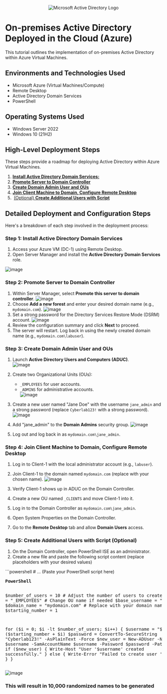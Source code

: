 <p align="center">
<img src="https://i.imgur.com/pU5A58S.png" alt="Microsoft Active Directory Logo"/>
</p>

<h1>On-premises Active Directory Deployed in the Cloud (Azure)</h1>
This tutorial outlines the implementation of on-premises Active Directory within Azure Virtual Machines.<br />

<h2>Environments and Technologies Used</h2>

- Microsoft Azure (Virtual Machines/Compute)
- Remote Desktop
- Active Directory Domain Services
- PowerShell

<h2>Operating Systems Used </h2>

- Windows Server 2022
- Windows 10 (21H2)
## High-Level Deployment Steps ️

These steps provide a roadmap for deploying Active Directory within Azure Virtual Machines.

1.  <a href="#section1">**Install Active Directory Domain Services:**</a><a href="#section1"></a>
2.  <a href="#section2">**Promote Server to Domain Controller**</a>
3.  <a href="#section3">**Create Domain Admin User and OUs**</a>
4.  <a href="#section4">**Join Client Machine to Domain, Configure Remote Desktop**</a>
5. ‍‍ <a href="#section5">(Optional) **Create Additional Users with Script**</a>  

<h2>Detailed Deployment and Configuration Steps</h2>

Here's a breakdown of each step involved in the deployment process:

<section id="section1">
<h3>Step 1: Install Active Directory Domain Services</h3>




1. Access your Azure VM (DC-1) using Remote Desktop.
2. Open Server Manager and install the **Active Directory Domain Services** role.

![image](https://github.com/user-attachments/assets/e696c25f-f238-4cfe-bc29-9747238152bd)

</section>
<section id="section2">
<h3>Step 2: Promote Server to Domain Controller</h3>


1. Within Server Manager, select **Promote this server to domain controller**.
   ![image](https://github.com/user-attachments/assets/2ae37368-01c5-4305-a797-72c508bd3baf)
3. Choose **Add a new forest** and enter your desired domain name (e.g., `mydomain.com`).
   ![image](https://github.com/user-attachments/assets/95f38a32-c6e3-4999-8ac2-423fe2729a04)
5. Set a strong password for the Directory Services Restore Mode (DSRM) account.
   ![image](https://github.com/user-attachments/assets/1c65d447-16f7-4db4-add3-0ddf6c037b77)
7. Review the configuration summary and click **Next** to proceed.
8. The server will restart. Log back in using the newly created domain name (e.g., `mydomain.com\labuser`).
</section>
<section id="section3">
<h3>Step 3: Create Domain Admin User and OUs</h3>


1. Launch **Active Directory Users and Computers (ADUC)**.
<br>![image](https://github.com/user-attachments/assets/5d319c5f-8374-4c61-b964-f13c8dcd44fc)

3. Create two Organizational Units (OUs):
    * `_EMPLOYEES` for user accounts.
    * `_ADMINS` for administrative accounts.
<br>![image](https://github.com/user-attachments/assets/d46d9fa6-2c0b-41ea-9add-30d54877140e)

4. Create a new user named "Jane Doe" with the username `jane_admin` and a strong password (replace `Cyberlab123!` with a strong password).
<br>![image](https://github.com/user-attachments/assets/c8a7fb80-c607-442f-8b29-4a2069653b0a)

6. Add "jane_admin" to the **Domain Admins** security group.
![image](https://github.com/user-attachments/assets/ca239898-240e-444b-bd62-2eb5d35399a2)

8. Log out and log back in as `mydomain.com\jane_admin`.
</section
<section id="section4"></section>
<h3>Step 4: Join Client Machine to Domain, Configure Remote Desktop</h3>

1. Log in to Client-1 with the local administrator account (e.g., `labuser`).
2. Join Client-1 to the domain named `mydomain.com` (replace with your chosen name).
![image](https://github.com/user-attachments/assets/c457ce0a-0472-47a5-8352-6e5e67491731)

4. Verify Client-1 shows up in ADUC on the Domain Controller.
5. Create a new OU named `_CLIENTS` and move Client-1 into it.
6. Log in to the Domain Controller as `mydomain.com\jane_admin`.
7. Open System Properties on the Domain Controller.
8. Go to the **Remote Desktop** tab and allow **Domain Users** access.

<section id="section5">
<h3>Step 5: Create Additional Users with Script (Optional)</h3>
</section>
<ol>
  <li>On the Domain Controller, open PowerShell ISE as an administrator.</li>
  <li>Create a new file and paste the following script content (replace placeholders with your desired values)</li>
</ol>
```powershell
# ... (Paste your PowerShell script here)
<pre>
<b>PowerShell</b>

$number_of_users = 10  # Adjust the number of users to create
$ou_name = "_EMPLOYEES"  # Change OU name if needed
$base_username = "user"
$domain_name = "mydomain.com"  # Replace with your domain name
$starting_number = 1

for ($i = 0; $i -lt $number_of_users; $i++) {
  $username = "$base_username" + ($starting_number + $i)
  $password = ConvertTo-SecureString "Cyberlab123!" -AsPlainText -Force
  $new_user = New-ADUser -Name $username -SamAccountName $username -Password $password -Path "OU=$ou_name,$domain_name"
  if ($new_user) {
    Write-Host "User '$username' created successfully."
  } else {
    Write-Error "Failed to create user '$username'."
  }
}
</pre>
![image](https://github.com/user-attachments/assets/9f76f5ba-ff89-4acd-b792-9f9224e09c5a)

<h3>This will result in 10,000 randomized names to be generated</h3>
